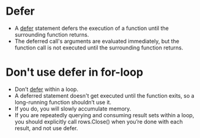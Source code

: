 # Defer
- A [defer](https://go.dev/tour/flowcontrol/12) statement defers the execution of a function until the surrounding function returns.
- The deferred call's arguments are evaluated immediately, but the function call is not executed until the surrounding function returns.

# Don't use defer in for-loop
- Don’t [defer](http://go-database-sql.org/retrieving.html) within a loop.
- A deferred statement doesn't get executed until the function exits, so a long-running function shouldn’t use it.
- If you do, you will slowly accumulate memory.
- If you are repeatedly querying and consuming result sets within a loop, you should explicitly call rows.Close() when you’re done with each result, and not use defer.
